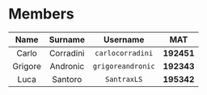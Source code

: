 # Members

| Name  |  Surname  |     Username     |    MAT     | 
| :---: | :-------: | :--------------: | :--------: |
| Carlo | Corradini | `carlocorradini` | **192451** |
| Grigore | Andronic | `grigoreandronic` | **192343** |
| Luca  | Santoro   | `SantraxLS`      | **195342** |
